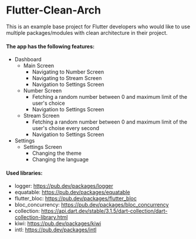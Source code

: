 # Flutter-Clean-Arch

This is an example base project for Flutter developers who would like to use multiple packages/modules with clean architecture in their project.

#### The app has the following features:

* Dashboard
  * Main Screen
    * Navigating to Number Screen
    * Navigating to Stream Screen
    * Navigation to Settings Screen
  * Number Screen
    * Fetching a random number between 0 and maximum limit of the user's choice
    * Navigation to Settings Screen
  * Stream Screen
    * Fetching a random number between 0 and maximum limit of the user's choise every second
    * Navigation to Settings Screen
* Settings
  * Settings Screen
    * Changing the theme
    * Changing the language

#### Used libraries:
  * logger: https://pub.dev/packages/logger
  * equatable: https://pub.dev/packages/equatable
  * flutter_bloc: https://pub.dev/packages/flutter_bloc
  * bloc_concurrency: https://pub.dev/packages/bloc_concurrency
  * collection: https://api.dart.dev/stable/3.1.5/dart-collection/dart-collection-library.html
  * kiwi: https://pub.dev/packages/kiwi
  * intl: https://pub.dev/packages/intl

